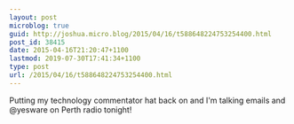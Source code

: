 ```yaml
---
layout: post
microblog: true
guid: http://joshua.micro.blog/2015/04/16/t588648224753254400.html
post_id: 38415
date: 2015-04-16T21:20:47+1100
lastmod: 2019-07-30T17:41:34+1100
type: post
url: /2015/04/16/t588648224753254400.html
---
```

Putting my technology commentator hat back on and I'm talking emails and @yesware on Perth radio tonight!
